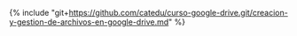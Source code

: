 {% include "git+https://github.com/catedu/curso-google-drive.git/creacion-y-gestion-de-archivos-en-google-drive.md" %} 



